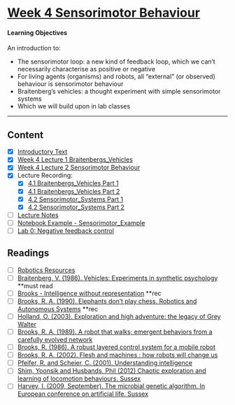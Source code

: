 # [Week 4 Sensorimotor Behaviour](https://canvas.sussex.ac.uk/courses/31028/pages/week-4-sensorimotor-behaviour-2?module_item_id=1498247)
#### Learning Objectives
An introduction to:
- The sensorimotor loop: a new kind of feedback loop, which we can’t necessarily characterise as positive or negative
- For living agents (organisms) and robots, all “external” (or observed) behaviour is sensorimotor behaviour
- Braitenberg’s vehicles: a thought experiment with simple sensorimotor systems
- Which we will build upon in lab classes

---

## Content
- [x] [Introductory Text](https://canvas.sussex.ac.uk/courses/31028/pages/week-4-sensorimotor-behaviour-2?module_item_id=1498247)
- [x] [Week 4 Lecture 1 Braitenbergs_Vehicles](https://canvas.sussex.ac.uk/courses/31028/files/5585187?wrap=1)
- [x] [Week 4 Lecture 2 Sensorimotor Behaviour](https://canvas.sussex.ac.uk/courses/31028/files/5597677?wrap=1)
- [x] Lecture Recording:
  - [x] [4.1 Braitenbergs_Vehicles Part 1](https://sussex.cloud.panopto.eu/Panopto/Pages/Viewer.aspx?id=6494b641-a509-498a-bc88-b28900e9d23b#:~:text=1%3A23%3A30-,ibliography,-1%3A26%3A57)
  - [x] [4.1 Braitenbergs_Vehicles Part 2](https://sussex.cloud.panopto.eu/Panopto/Pages/Viewer.aspx?id=e0b072db-c13a-4f72-aebb-b29000e760a5#:~:text=Bookmarks-,MECHAI,-0%3A29)
  - [x] [4.2 Sensorimotor_Systems Part 1](https://sussex.cloud.panopto.eu/Panopto/Pages/Viewer.aspx?id=e0b072db-c13a-4f72-aebb-b29000e760a5#:~:text=33%3A09-,Adaptive,-Systems)
  - [x] [4.2 Sensorimotor_Systems Part 2](https://sussex.cloud.panopto.eu/Panopto/Pages/Viewer.aspx?id=172cf668-25b4-48cd-95c9-b29700e6cb86#:~:text=Bookmarks-,Compare,-and%20contrast%20the)
- [ ] [Lecture Notes]()
- [ ] [Notebook Example - Sensorimotor_Example]()
- [ ] [Lab 0: Negative feedback control](https://canvas.sussex.ac.uk/courses/31028/pages/lab-0-negative-feedback-control?module_item_id=1496976)

## Readings
- [ ] [Robotics Resources](https://canvas.sussex.ac.uk/courses/31028/pages/robotics-resources?wrap=1)
- [ ] [Braitenberg, V. (1986). Vehicles: Experiments in synthetic psychology](https://canvas.sussex.ac.uk/courses/31028/files/5539225?wrap=1) **must read
- [ ] [Brooks - Intelligence without representation](https://canvas.sussex.ac.uk/courses/31028/files/5539781?wrap=1) **rec
- [ ] [Brooks, R. A. (1990). Elephants don’t play chess. Robotics and Autonomous Systems](https://canvas.sussex.ac.uk/courses/31028/files/5539218?wrap=1) **rec
- [ ] [Holland, O. (2003). Exploration and high adventure: the legacy of Grey Walter](https://sussex.primo.exlibrisgroup.com/permalink/44SUS_INST/1idjcfu/cdi_royalsociety_journals_RSTA1996v361i1811_0831072349_zip_rsta1996_361_issue_1811_rsta_2003_1260_rsta_2003_1260)
- [ ] [Brooks, R. A. (1989). A robot that walks; emergent behaviors from a carefully evolved network](https://sussex.primo.exlibrisgroup.com/permalink/44SUS_INST/1idjcfu/cdi_ieee_primary_100065)
- [ ] [Brooks, R. (1986). A robust layered control system for a mobile robot](https://sussex.primo.exlibrisgroup.com/permalink/44SUS_INST/1idjcfu/cdi_crossref_primary_10_1109_JRA_1986_1087032)
- [ ] [Brooks, R. A. (2002). Flesh and machines : how robots will change us](https://sussex.primo.exlibrisgroup.com/permalink/44SUS_INST/1idjcfu/cdi_proquest_reports_196776410)
- [ ] [Pfeifer, R. and Scheier, C. (2001). Understanding intelligence](https://sussex.primo.exlibrisgroup.com/permalink/44SUS_INST/1idjcfu/cdi_elsevier_sciencedirect_doi_10_1016_S0004_3702_01_00063_7)
- [ ] [Shim, Yoonsik and Husbands, Phil (2012) Chaotic exploration and learning of locomotion behaviours. Sussex](https://canvas.sussex.ac.uk/courses/31028/files/5540062?wrap=1)
- [ ] [Harvey, I. (2009, September). The microbial genetic algorithm. In European conference on artificial life. Sussex](https://canvas.sussex.ac.uk/courses/31028/files/5540063?wrap=1)
